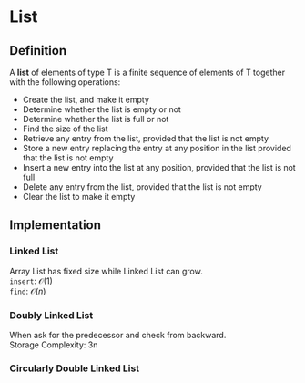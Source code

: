 # List
## Definition
A **list** of elements of type T is a finite sequence of elements of T together with the following operations:
- Create the list, and make it empty
- Determine whether the list is empty or not
- Determine whether the list is full or not
- Find the size of the list
- Retrieve any entry from the list, provided that the list is not empty
- Store a new entry replacing the entry at any position in the list provided that the list is not empty
- Insert a new entry into the list at any position, provided that the list is not full
- Delete any entry from the list, provided that the list is not empty
- Clear the list to make it empty
## Implementation
### Linked List
Array List has fixed size while Linked List can grow.\
`insert`: $\mathcal{O}(1)$\
`find`: $\mathcal{O}(n)$
### Doubly Linked List
When ask for the predecessor and check from backward.\
Storage Complexity: 3n
### Circularly Double Linked List
